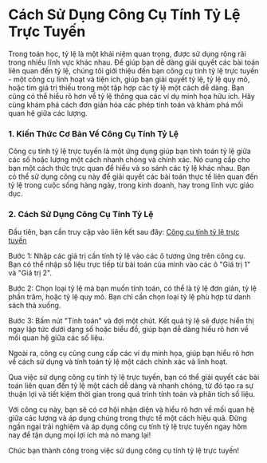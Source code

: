 Cách Sử Dụng Công Cụ Tính Tỷ Lệ Trực Tuyến
==========================================

Trong toán học, tỷ lệ là một khái niệm quan trọng, được sử dụng rộng rãi trong nhiều lĩnh vực khác nhau. Để giúp bạn dễ dàng giải quyết các bài toán liên quan đến tỷ lệ, chúng tôi giới thiệu đến bạn công cụ tính tỷ lệ trực tuyến - một công cụ linh hoạt và tiện ích, giúp bạn giải quyết tỷ lệ, tỷ lệ quy mô, hoặc tìm giá trị thiếu trong một tập hợp các tỷ lệ một cách dễ dàng. Bạn cũng có thể hiểu rõ hơn về tỷ lệ thông qua các ví dụ minh họa hữu ích. Hãy cùng khám phá cách đơn giản hóa các phép tính toán và khám phá mối quan hệ giữa các lượng.

### 1. Kiến Thức Cơ Bản Về Công Cụ Tính Tỷ Lệ

Công cụ tính tỷ lệ trực tuyến là một ứng dụng giúp bạn tính toán tỷ lệ giữa các số hoặc lượng một cách nhanh chóng và chính xác. Nó cung cấp cho bạn một cách thức trực quan để hiểu và so sánh các tỷ lệ khác nhau. Bạn có thể sử dụng công cụ này để giải quyết các bài toán thực tế liên quan đến tỷ lệ trong cuộc sống hàng ngày, trong kinh doanh, hay trong lĩnh vực giáo dục.

### 2. Cách Sử Dụng Công Cụ Tính Tỷ Lệ

Đầu tiên, bạn cần truy cập vào liên kết sau đây: [Công cụ tính tỷ lệ trực tuyến](https://www.onlinecalculatorsfree.com/vi/math/ratio-calculator.html)

Bước 1: Nhập các giá trị cần tính tỷ lệ vào các ô tương ứng trên công cụ. Bạn có thể nhập số liệu trực tiếp từ bài toán của mình vào các ô "Giá trị 1" và "Giá trị 2".

Bước 2: Chọn loại tỷ lệ mà bạn muốn tính toán, có thể là tỷ lệ đơn giản, tỷ lệ phần trăm, hoặc tỷ lệ quy mô. Bạn chỉ cần chọn loại tỷ lệ phù hợp từ danh sách thả xuống.

Bước 3: Bấm nút "Tính toán" và đợi một chút. Kết quả tỷ lệ sẽ được hiển thị ngay lập tức dưới dạng số hoặc biểu đồ, giúp bạn dễ dàng hiểu rõ hơn về mối quan hệ giữa các số liệu.

Ngoài ra, công cụ cũng cung cấp các ví dụ minh họa, giúp bạn hiểu rõ hơn về cách sử dụng và tính toán tỷ lệ một cách chính xác và linh hoạt.

Qua việc sử dụng công cụ tính tỷ lệ trực tuyến, bạn có thể giải quyết các bài toán liên quan đến tỷ lệ một cách dễ dàng và nhanh chóng, từ đó tạo ra sự thuận lợi và tiết kiệm thời gian trong quá trình tính toán và phân tích số liệu.

Với công cụ này, bạn sẽ có cơ hội nhận diện và hiểu rõ hơn về mối quan hệ giữa các lượng và áp dụng chúng trong thực tế một cách hiệu quả. Đừng ngần ngại trải nghiệm và áp dụng công cụ tính tỷ lệ trực tuyến ngay hôm nay để tận dụng mọi lợi ích mà nó mang lại!

Chúc bạn thành công trong việc sử dụng công cụ tính tỷ lệ trực tuyến!